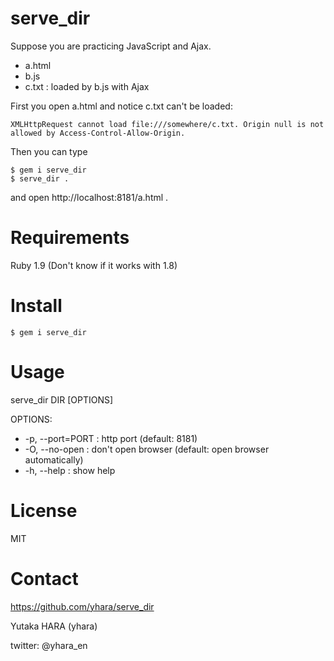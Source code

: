 serve_dir
=========

Suppose you are practicing JavaScript and Ajax.

* a.html
* b.js
* c.txt : loaded by b.js with Ajax

First you open a.html and notice c.txt can't be loaded:

    XMLHttpRequest cannot load file:///somewhere/c.txt. Origin null is not allowed by Access-Control-Allow-Origin.

Then you can type

    $ gem i serve_dir
    $ serve_dir .

and open http://localhost:8181/a.html .

Requirements
============

Ruby 1.9 (Don't know if it works with 1.8)

Install
=======

    $ gem i serve_dir

Usage
=====

serve_dir DIR [OPTIONS]

OPTIONS:

* -p, --port=PORT : http port (default: 8181)
* -O, --no-open : don't open browser (default: open browser automatically)
* -h, --help : show help

License
=======

MIT

Contact
=======

https://github.com/yhara/serve_dir

Yutaka HARA (yhara)

twitter: @yhara_en

